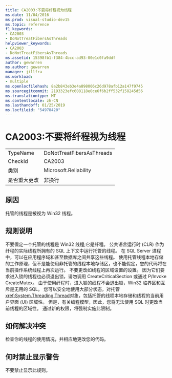 ```yaml
---
title: CA2003:不要将纤程视为线程
ms.date: 11/04/2016
ms.prod: visual-studio-dev15
ms.topic: reference
f1_keywords:
- CA2003
- DoNotTreatFibersAsThreads
helpviewer_keywords:
- CA2003
- DoNotTreatFibersAsThreads
ms.assetid: 15398fb1-f384-4bcc-ad93-00e1c0fa9ddf
author: gewarren
ms.author: gewarren
manager: jillfra
ms.workload:
- multiple
ms.openlocfilehash: 8a2b843eb3e4a898006c26d978afb12a147f9745
ms.sourcegitcommit: 2193323efc608118e0ce6f6b2ff532f158245d56
ms.translationtype: MT
ms.contentlocale: zh-CN
ms.lasthandoff: 01/25/2019
ms.locfileid: "54978420"
---
```

# <a name="ca2003-do-not-treat-fibers-as-threads"></a>CA2003:不要将纤程视为线程

|||
|-|-|
|TypeName|DoNotTreatFibersAsThreads|
|CheckId|CA2003|
|类别|Microsoft.Reliability|
|是否重大更改|非换行|

## <a name="cause"></a>原因

托管的线程是被视为 Win32 线程。

## <a name="rule-description"></a>规则说明

不要假定一个托管的线程是 Win32 线程;它是纤程。 公共语言运行时 (CLR) 作为纤程的实际线程所拥有的 SQL 上下文中运行托管的线程。 在 SQL Server 进程中，可以在应用程序域和甚至数据库之间共享这些线程。 使用托管线程本地存储的工作原理，但不是能使用非托管的线程本地存储区，也不能假定，您的代码将在当前操作系统线程上再次运行。 不要更改如线程的区域设置的设置。 因为它们要求进入锁的线程也必须退出锁，请勿调用 CreateCriticalSection 或通过 P/Invoke CreateMutex。 由于使用纤程时，进入锁的线程不会退出锁，Win32 临界区和互斥是无用的 SQL。 您可以安全地使用大部分状态，对托管<xref:System.Threading.Thread>对象，包括托管的线程本地存储和线程的当前用户界面 (UI) 区域性。 但是，有关编程模型，因此，您将无法使用 SQL 时更改当前线程的区域性。 通过新的权限，将强制实施此限制。

## <a name="how-to-fix-violations"></a>如何解决冲突

检查你的线程的使用情况，并相应地更改您的代码。

## <a name="when-to-suppress-warnings"></a>何时禁止显示警告

不要禁止显示此规则。